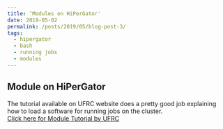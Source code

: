```yaml
---
title: ‘Modules on HiPerGator'
date: 2019-05-02
permalink: /posts/2019/05/blog-post-3/
tags:
  - hipergator
  - bash
  - running jobs
  - modules
---
```



Module on HiPerGator
------ 
The tutorial available on UFRC website does a pretty good job explaining how to load a software for running jobs on the cluster.  
[Click here for Module Tutorial by UFRC](https://help.rc.ufl.edu/doc/Modules_Basic_Usage) 
